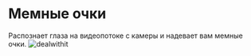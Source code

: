 # Мемные очки
Распознает глаза на видеопотоке с камеры и надевает вам мемные очки.
![dealwithit](https://github.com/user-attachments/assets/4a86b556-e1a5-4347-af10-29d43ebab2fb)
